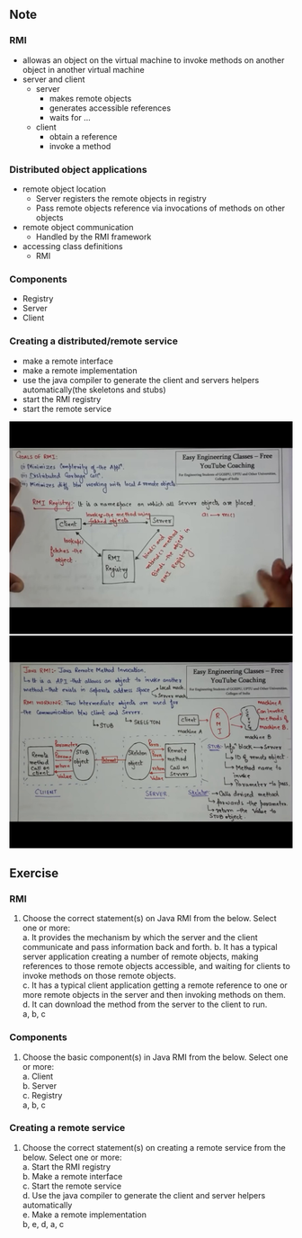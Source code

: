 ## Note
### RMI
- allowas an object on the virtual machine to invoke methods on another object in another virtual machine
- server and client
	- server
		- makes remote objects
		- generates accessible references
		- waits for ...
	- client
		- obtain a reference
		- invoke a method

### Distributed object applications
- remote object location
	- Server registers the remote objects in registry
	- Pass remote objects reference via invocations of methods on other objects
- remote object communication
	- Handled by the RMI framework
- accessing class definitions
	- RMI

### Components
- Registry
- Server
- Client

### Creating a distributed/remote service
- make a remote interface
- make a remote implementation
- use the java compiler to generate the client and servers helpers automatically(the skeletons and stubs)
- start the RMI registry
- start the remote service

![avatar](https://github.com/kechenkristin/imagesGitHub/blob/main/notes/uni/ecm2414/rmi3.png)
![avatar](https://github.com/kechenkristin/imagesGitHub/blob/main/notes/uni/ecm2414/rmi4.png)

## Exercise
### RMI
1. Choose the correct statement(s) on Java RMI from the below. Select one or more:  
a. It provides the mechanism by which the server and the client communicate and pass information back and forth. 
b. It has a typical server application creating a number of remote objects, making references to those remote objects accessible, and waiting for clients to invoke methods on those remote objects.   
c. It has a typical client application getting a remote reference to one or more remote objects in the server and then invoking methods on them.   
d. It can download the method from the server to the client to run.  
a, b, c  

### Components
1. Choose the basic component(s) in Java RMI from the below. Select one or more:  
a. Client  
b. Server  
c. Registry  
a, b, c  

### Creating a remote service
1. Choose the correct statement(s) on creating a remote service from the below. Select one or more:  
a. Start the RMI registry  
b. Make a remote interface  
c. Start the remote service   
d. Use the java compiler to generate the client and server helpers automatically  
e. Make a remote implementation  
b, e, d, a, c
